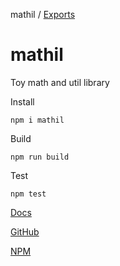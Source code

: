 mathil / [Exports](modules.md)

# mathil

Toy math and util library

Install

```
npm i mathil
```

Build

```
npm run build
```

Test

```
npm test
```

[Docs](https://eransed.github.io/mathil/)

[GitHub](https://github.com/eransed/mathil)

[NPM](https://www.npmjs.com/package/mathil)

